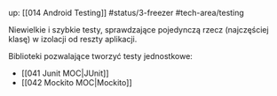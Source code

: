 up: [[014 Android Testing]]
#status/3-freezer 
#tech-area/testing 

Niewielkie i szybkie testy, sprawdzające pojedynczą rzecz (najczęściej klasę) w izolacji od reszty aplikacji.

Biblioteki pozwalające tworzyć testy jednostkowe:
- [[041 Junit MOC|JUnit]]
- [[042 Mockito MOC|Mockito]]